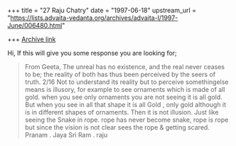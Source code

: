 +++
title = "27 Raju Chatry"
date = "1997-06-18"
upstream_url = "https://lists.advaita-vedanta.org/archives/advaita-l/1997-June/006480.html"

+++
[Archive link](https://lists.advaita-vedanta.org/archives/advaita-l/1997-June/006480.html)

Hi,
If this will give you some response you are looking for;
>From Geeta, The unreal has no existence, and the real never ceases to be; the
reality of both has thus been perceived by the seers of truth.  2/16
Not to understand its reality but to perceive somethingelse means is
illusory, for example to see ornaments which is made of all gold. when you
see only ornaments you are not seeing it is all gold. But when you see in all
that shape it is all Gold , only gold  although it is in different shapes of
ornaments. Then it is not illusion. Just like seeing the Snake  in rope. rope
has never become snake, rope is rope but since the vision is not clear sees
the rope & getting scared. Pranam .
Jaya Sri Ram . raju

